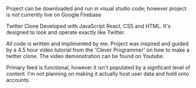Project can be downloaded and run in visual studio code; however project is _not_ currently live on Google Firebase

Twitter Clone Developed with JavaScript React, CSS and HTML. It's designed to look and operate exactly like Twitter.

All code is written and implimented by me.
Project was inspired and guided by a 4.5 hour video tutorial from the 'Clever Programmer' on how to make a twitter clone. The video demonstration can be found on Youtube.

Primary feed is functional, however it isn't populated by a signficant level of content. I'm not planning on making it actually host user data and hold onto accounts.
